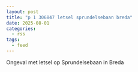 ```yaml
---
layout: post
title: "p 1 306847 letsel sprundelsebaan breda"
date: 2025-08-01
categories: 
  - rss
tags: 
  - feed
---
```


Ongeval met letsel op Sprundelsebaan in Breda
